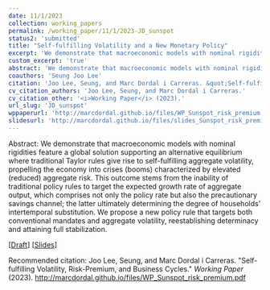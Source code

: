```yaml
---
date: 11/1/2023
collection: working_papers
permalink: /working_paper/11/1/2023-JD_sunspot
status2: 'submitted'
title: "Self-fulfilling Volatility and a New Monetary Policy"
excerpt: 'We demonstrate that macroeconomic models with nominal rigidities feature a global solution supporting an alternative equilibrium where traditional Taylor rules give rise to self-fulfilling aggregate volatility, propelling the economy into crises (booms) characterized by elevated (reduced) aggregate risk. This outcome stems from the inability of traditional policy rules to target the expected growth rate of aggregate output, which comprises not only the policy rate but also the precautionary savings channel; the latter ultimately determining the degree of households&apos; intertemporal substitution. We propose a new policy rule that targets both conventional mandates and aggregate volatility, reestablishing determinacy and attaining full stabilization.'
custom_excerpt: 'true'
abstract: 'We demonstrate that macroeconomic models with nominal rigidities feature a global solution supporting an alternative equilibrium where traditional Taylor rules give rise to self-fulfilling aggregate volatility, propelling the economy into crises (booms) characterized by elevated (reduced) aggregate risk. This outcome stems from the inability of traditional policy rules to target the expected growth rate of aggregate output, which comprises not only the policy rate but also the precautionary savings channel; the latter ultimately determining the degree of households&apos; intertemporal substitution. We propose a new policy rule that targets both conventional mandates and aggregate volatility, reestablishing determinacy and attaining full stabilization.'
coauthors: 'Seung Joo Lee'
citation: 'Joo Lee, Seung, and Marc Dordal i Carreras. &quot;Self-fulfilling Volatility, Risk-Premium, and Business Cycles.&quot;  <i>Working Paper</i> (2023).'
cv_citation_authors: 'Joo Lee, Seung, and Marc Dordal i Carreras.'
cv_citation_other: '<i>Working Paper</i> (2023).'
url_slug: 'JD_sunspot'
wppaperurl: 'http://marcdordal.github.io/files/WP_Sunspot_risk_premium.pdf'
slidesurl: 'http://marcdordal.github.io/files/slides_Sunspot_risk_premium.pdf'
---
```

Abstract: We demonstrate that macroeconomic models with nominal rigidities feature a global solution supporting an alternative equilibrium where traditional Taylor rules give rise to self-fulfilling aggregate volatility, propelling the economy into crises (booms) characterized by elevated (reduced) aggregate risk. This outcome stems from the inability of traditional policy rules to target the expected growth rate of aggregate output, which comprises not only the policy rate but also the precautionary savings channel; the latter ultimately determining the degree of households&apos; intertemporal substitution. We propose a new policy rule that targets both conventional mandates and aggregate volatility, reestablishing determinacy and attaining full stabilization.

[[Draft](http://marcdordal.github.io/files/WP_Sunspot_risk_premium.pdf)] [[Slides](http://marcdordal.github.io/files/slides_Sunspot_risk_premium.pdf)] 

Recommended citation: Joo Lee, Seung, and Marc Dordal i Carreras. "Self-fulfilling Volatility, Risk-Premium, and Business Cycles."  <i>Working Paper</i> (2023). http://marcdordal.github.io/files/WP_Sunspot_risk_premium.pdf